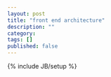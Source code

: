 ```yaml
---
layout: post
title: "front end architecture"
description: ""
category: 
tags: []
published: false
---
```

{% include JB/setup %}

